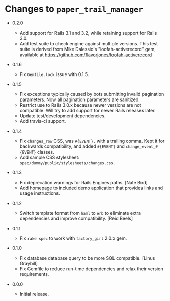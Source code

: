 Changes to `paper_trail_manager`
================================

* 0.2.0
    * Add support for Rails 3.1 and 3.2, while retaining support for Rails 3.0.
    * Add test suite to check engine against multiple versions. This test suite is derived from Mike Dalessio's "loofah-activerecord" gem, available at https://github.com/flavorjones/loofah-activerecord

* 0.1.6
    * Fix `Gemfile.lock` issue with 0.1.5.

* 0.1.5
    * Fix exceptions typically caused by bots submitting invalid pagination parameters. Now all pagination parameters are sanitized.
    * Restrict use to Rails 3.0.x because newer versions are not compatible. Will try to add support for newer Rails releases later.
    * Update test/development dependencies.
    * Add travis-ci support.

* 0.1.4
    * Fix `changes_row` CSS, was `#{EVENT},` with a trailing comma. Kept it for backwards compatibility, and added `#{EVENT}` and `change_event_#{EVENT}` classes.
    * Add sample CSS stylesheet: `spec/dummy/public/stylesheets/changes.css`.


* 0.1.3
    * Fix deprecation warnings for Rails Engines paths. [Nate Bird]
    * Add homepage to included demo application that provides links and usage instructions.

* 0.1.2
    * Switch template format from `haml` to `erb` to eliminate extra dependencies and improve compatibility. [Reid Beels]

* 0.1.1
    * Fix `rake spec` to work with `factory_girl` 2.0.x gem.

* 0.1.0
    * Fix database database query to be more SQL compatible. [Linus Graybill]
    * Fix Gemfile to reduce run-time dependencies and relax their version requirements.

* 0.0.0
    * Initial release.
